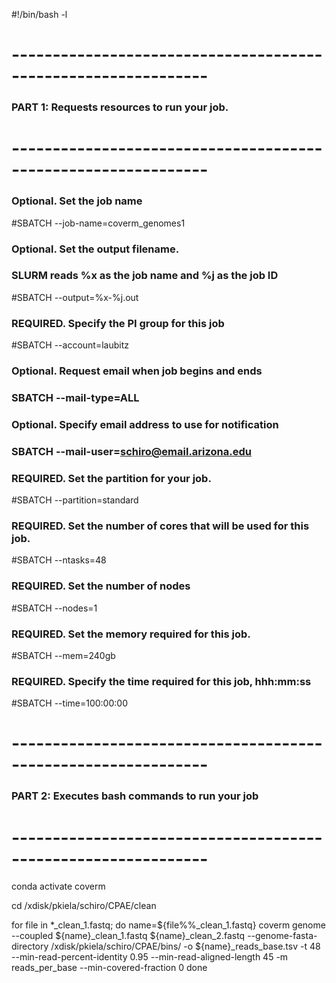 #!/bin/bash -l

# --------------------------------------------------------------
### PART 1: Requests resources to run your job.
# --------------------------------------------------------------
### Optional. Set the job name
#SBATCH --job-name=coverm_genomes1
### Optional. Set the output filename.
### SLURM reads %x as the job name and %j as the job ID
#SBATCH --output=%x-%j.out
### REQUIRED. Specify the PI group for this job
#SBATCH --account=laubitz
### Optional. Request email when job begins and ends
### SBATCH --mail-type=ALL
### Optional. Specify email address to use for notification
### SBATCH --mail-user=schiro@email.arizona.edu
### REQUIRED. Set the partition for your job.
#SBATCH --partition=standard
### REQUIRED. Set the number of cores that will be used for this job. 
#SBATCH --ntasks=48
### REQUIRED. Set the number of nodes
#SBATCH --nodes=1
### REQUIRED. Set the memory required for this job.
#SBATCH --mem=240gb
### REQUIRED. Specify the time required for this job, hhh:mm:ss
#SBATCH --time=100:00:00


# --------------------------------------------------------------
### PART 2: Executes bash commands to run your job
# --------------------------------------------------------------
conda activate coverm

cd /xdisk/pkiela/schiro/CPAE/clean

for file in *_clean_1.fastq; do
	name=${file%%_clean_1.fastq}
	coverm genome --coupled ${name}_clean_1.fastq ${name}_clean_2.fastq --genome-fasta-directory /xdisk/pkiela/schiro/CPAE/bins/ -o ${name}_reads_base.tsv -t 48 --min-read-percent-identity 0.95 --min-read-aligned-length 45 -m reads_per_base --min-covered-fraction 0
done

```

